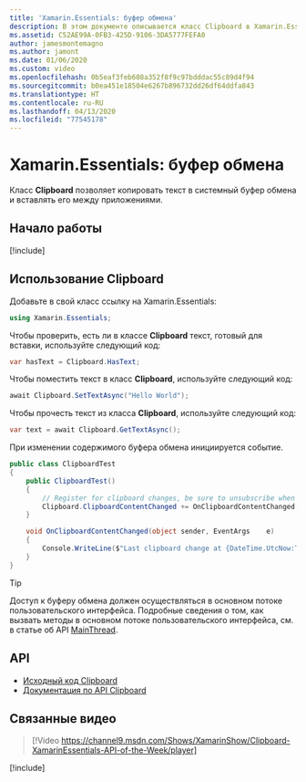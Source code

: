```yaml
---
title: 'Xamarin.Essentials: буфер обмена'
description: В этом документе описывается класс Clipboard в Xamarin.Essentials, который позволяет копировать текст в системный буфер обмена и вставлять его между приложениями.
ms.assetid: C52AE99A-0FB3-425D-9106-3DA5777FEFA0
author: jamesmontemagno
ms.author: jamont
ms.date: 01/06/2020
ms.custom: video
ms.openlocfilehash: 0b5eaf3feb608a352f8f9c97bdddac55c89d4f94
ms.sourcegitcommit: b0ea451e18504e6267b896732dd26df64ddfa843
ms.translationtype: HT
ms.contentlocale: ru-RU
ms.lasthandoff: 04/13/2020
ms.locfileid: "77545178"
---
```

# <a name="xamarinessentials-clipboard"></a>Xamarin.Essentials: буфер обмена

Класс **Clipboard** позволяет копировать текст в системный буфер обмена и вставлять его между приложениями.

## <a name="get-started"></a>Начало работы

[!include[](~/essentials/includes/get-started.md)]

## <a name="using-clipboard"></a>Использование Clipboard

Добавьте в свой класс ссылку на Xamarin.Essentials:

```csharp
using Xamarin.Essentials;
```

Чтобы проверить, есть ли в классе **Clipboard** текст, готовый для вставки, используйте следующий код:

```csharp
var hasText = Clipboard.HasText;
```

Чтобы поместить текст в класс **Clipboard**, используйте следующий код:

```csharp
await Clipboard.SetTextAsync("Hello World");
```

Чтобы прочесть текст из класса **Clipboard**, используйте следующий код:

```csharp
var text = await Clipboard.GetTextAsync();
```

При изменении содержимого буфера обмена инициируется событие.

```csharp
public class ClipboardTest
{
    public ClipboardTest()
    {
        // Register for clipboard changes, be sure to unsubscribe when needed
        Clipboard.ClipboardContentChanged += OnClipboardContentChanged;
    }

    void OnClipboardContentChanged(object sender, EventArgs    e)
    {
        Console.WriteLine($"Last clipboard change at {DateTime.UtcNow:T}";);
    }
}
```

> [!TIP]
> Доступ к буферу обмена должен осуществляться в основном потоке пользовательского интерфейса. Подробные сведения о том, как вызвать методы в основном потоке пользовательского интерфейса, см. в статье об API [MainThread](~/essentials/main-thread.md).

## <a name="api"></a>API

- [Исходный код Clipboard](https://github.com/xamarin/Essentials/tree/master/Xamarin.Essentials/Clipboard)
- [Документация по API Clipboard](xref:Xamarin.Essentials.Clipboard)

## <a name="related-video"></a>Связанные видео

> [!Video https://channel9.msdn.com/Shows/XamarinShow/Clipboard-XamarinEssentials-API-of-the-Week/player]

[!include[](~/essentials/includes/xamarin-show-essentials.md)]
